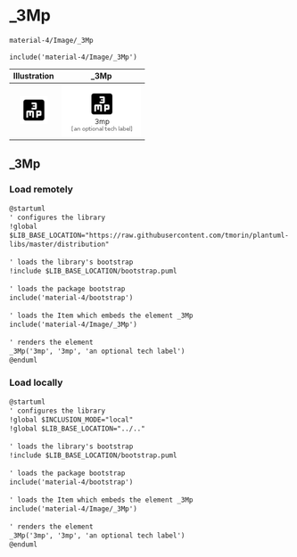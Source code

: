 # _3Mp


```text
material-4/Image/_3Mp
```

```text
include('material-4/Image/_3Mp')
```



| Illustration | _3Mp |
| :---: | :---: |
| ![illustration for Illustration](../../material-4/Image/_3Mp.png) | ![illustration for _3Mp](../../material-4/Image/_3Mp.Local.png) |




## _3Mp

### Load remotely
```plantuml
@startuml
' configures the library
!global $LIB_BASE_LOCATION="https://raw.githubusercontent.com/tmorin/plantuml-libs/master/distribution"

' loads the library's bootstrap
!include $LIB_BASE_LOCATION/bootstrap.puml

' loads the package bootstrap
include('material-4/bootstrap')

' loads the Item which embeds the element _3Mp
include('material-4/Image/_3Mp')

' renders the element
_3Mp('3mp', '3mp', 'an optional tech label')
@enduml
```

### Load locally
```plantuml
@startuml
' configures the library
!global $INCLUSION_MODE="local"
!global $LIB_BASE_LOCATION="../.."

' loads the library's bootstrap
!include $LIB_BASE_LOCATION/bootstrap.puml

' loads the package bootstrap
include('material-4/bootstrap')

' loads the Item which embeds the element _3Mp
include('material-4/Image/_3Mp')

' renders the element
_3Mp('3mp', '3mp', 'an optional tech label')
@enduml
```


